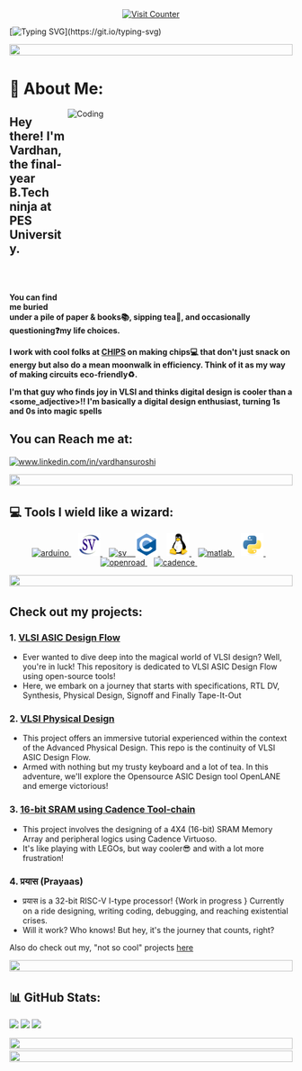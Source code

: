 
<div style="display: flex; justify-content: center;" align="center">
    <a href="https://visitcount.itsvg.in">
        <img src="https://visitcount.itsvg.in/api?id=VardhanSuroshi&icon=1&color=4" alt="Visit Counter">
    </a>
</div>

[![Typing SVG](https://readme-typing-svg.demolab.com?font=ubuntu&pause=1000&width=435&lines=Namaste!!!+Welcome+to+my+GitHub+Page+.+.+.)](https://git.io/typing-svg)

<img src="https://i.imgur.com/dBaSKWF.gif" height="20" width="100%">

# 💫 About Me:

<img src="https://i.pinimg.com/originals/c4/b1/99/c4b19969def51164ea4ad9a290a217bf.gif" align="right" alt="Coding" width="400" height="350"/>

## **Hey there! I'm Vardhan, the final-year B.Tech ninja at PES University.**
<br>
<br> 

 **You can find me buried under a pile of paper & books📚, sipping tea🍵, and occasionally questioning❓my life choices.** 
<br>

 **I work with cool folks at [CHIPS](https://www.chips.pes.edu) on making chips💻 that don't just snack on energy but also do a mean moonwalk in efficiency. Think of it as my way of making circuits eco-friendly♻️.** 
<br>

 **I'm that guy who finds joy in VLSI and thinks digital design is cooler than a <some_adjective>!! I'm basically a digital design enthusiast, turning 1s and 0s into magic spells**

## You can Reach me at:
<p align="center">
    
<a href="https://linkedin.com/in/www.linkedin.com/in/vardhansuroshi" target="blank"><img align="center" src="https://raw.githubusercontent.com/rahuldkjain/github-profile-readme-generator/master/src/images/icons/Social/linked-in-alt.svg" alt="www.linkedin.com/in/vardhansuroshi" height="30" width="40" /></a>

</p>

<img src="https://i.imgur.com/dBaSKWF.gif" height="20" width="100%">

## 💻 Tools I wield like a wizard:

<p align="center">
    <a href="https://www.arduino.cc/" target="_blank" rel="noreferrer"> <img src="https://cdn.worldvectorlogo.com/logos/arduino-1.svg" alt="arduino" width="40" height="40"/> </a>
    &nbsp;&nbsp;
    <a href="https://www.systemverilog.com" target="_blank" rel="noreferrer"> <img src="https://github.com/vscode-icons/vscode-icons/blob/master/icons/file_type_light_systemverilog.svg" alt="sv" width="40" height="40"/> </a>
    &nbsp;&nbsp;
    <a href="https://riscv.org/" target="_blank" rel="noreferrer"> <img src="https://upload.wikimedia.org/wikipedia/commons/9/9a/RISC-V-logo.svg" alt="sv" width="200" height="40"/>
    &nbsp;&nbsp;
    <a href="https://www.cprogramming.com/" target="_blank" rel="noreferrer"> <img src="https://raw.githubusercontent.com/devicons/devicon/master/icons/c/c-original.svg" alt="c" width="40" height="40"/> </a>
    &nbsp;&nbsp;
    <a href="https://www.linux.org/" target="_blank" rel="noreferrer"> <img src="https://raw.githubusercontent.com/devicons/devicon/master/icons/linux/linux-original.svg" alt="linux" width="40" height="40"/> </a>
    &nbsp;&nbsp;
    <a href="https://www.mathworks.com/" target="_blank" rel="noreferrer"> <img src="https://upload.wikimedia.org/wikipedia/commons/2/21/Matlab_Logo.png" alt="matlab" width="40" height="40"/> </a>
    &nbsp;&nbsp;
    <a href="https://www.python.org" target="_blank" rel="noreferrer"> <img src="https://raw.githubusercontent.com/devicons/devicon/master/icons/python/python-original.svg" alt="python" width="40" height="40"/> </a>
    &nbsp;&nbsp;
    <a href="https://theopenroadproject.org/" target="_blank" rel="noreferrer"> <img src="https://openroaddesigncontest.org/wp-content/uploads/2023/02/OpenROAD-Logo-1024x1024.jpg" alt="openroad" width="40" height="40"/> </a>
    &nbsp;&nbsp;
    <a href="https://www.cadence.com/en_US/home.html" target="_blank" rel="noreferrer"> <img src="https://encrypted-tbn0.gstatic.com/images?q=tbn:ANd9GcRrUUjFmVFZ595FLjQ9KUvela4f75hg1nOEN_PvwVXxesFwOJOzh7viWnKvyL1P1sZoGQ" alt="cadence" width="90" height="40"/> </a>
    &nbsp;&nbsp;

</p>


<img src="https://i.imgur.com/dBaSKWF.gif" height="20" width="100%">

## Check out my projects: 

### 1. [VLSI ASIC Design Flow](https://github.com/VardhanSuroshi/VLSI-ASIC-Design-Flow)

- Ever wanted to dive deep into the magical world of VLSI design? Well, you're in luck! This repository is dedicated to VLSI ASIC Design Flow using open-source tools! 
- Here, we embark on a journey that starts with specifications, RTL DV, Synthesis, Physical Design, Signoff and Finally Tape-It-Out


### 2. [VLSI Physical Design](https://github.com/VardhanSuroshi/VLSI-Physical-Design-Flow)

- This project offers an immersive tutorial experienced within the context of the Advanced Physical Design. This repo is the continuity of VLSI ASIC Design Flow.
- Armed with nothing but my trusty keyboard and a lot of tea. In this adventure, we'll explore the Opensource ASIC Design tool OpenLANE and emerge victorious!

### 3. [16-bit SRAM using Cadence Tool-chain](https://github.com/VardhanSuroshi/Memory-Design-And-Testing)

- This project involves the designing of a 4X4 (16-bit) SRAM Memory Array and peripheral logics using Cadence Virtuoso.
- It's like playing with LEGOs, but way cooler😎 and with a lot more frustration!

### 4. प्रयास (Prayaas)

  - प्रयास is a 32-bit RISC-V I-type processor! {Work in progress } Currently on a ride designing, writing coding, debugging, and reaching existential crises.
  - Will it work? Who knows! But hey, it's the journey that counts, right?


Also do check out my, "not so cool" projects [here](https://github.com/VardhanSuroshi?tab=repositories) 

<img src="https://i.imgur.com/dBaSKWF.gif" height="20" width="100%">

## 📊 GitHub Stats:

![](https://github-readme-stats.vercel.app/api?username=VardhanSuroshi&theme=dark&hide_border=false&include_all_commits=false&count_private=false)
![](https://github-readme-streak-stats.herokuapp.com/?user=VardhanSuroshi&theme=dark&hide_border=false)
![](https://github-readme-stats.vercel.app/api/top-langs/?username=VardhanSuroshi&theme=dark&hide_border=false&include_all_commits=false&count_private=false&layout=compact)


<img src="https://i.imgur.com/dBaSKWF.gif" height="20" width="100%">


<img src="https://i.imgur.com/dBaSKWF.gif" height="20" width="100%">
